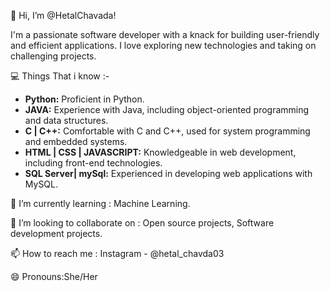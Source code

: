 👋 Hi, I’m @HetalChavada!

I'm a passionate software developer with a knack for building user-friendly and efficient applications. I love exploring new technologies and taking on challenging projects. 

💻 Things That i know :-
- **Python:** Proficient in Python.
- **JAVA:**  Experience with Java, including object-oriented programming and data structures.
- **C | C++:** Comfortable with C and C++, used for system programming and embedded systems.
- **HTML | CSS | JAVASCRIPT:**  Knowledgeable in web development, including front-end technologies. 
- **SQL Server| mySql:**  Experienced in developing web applications with MySQL.

🌱 I’m currently learning : Machine Learning.

💞️ I’m looking to collaborate on : Open source projects, Software development projects.

📫 How to reach me : Instagram - @hetal_chavda03

😄 Pronouns:She/Her

